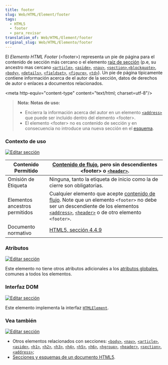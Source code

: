 ```yaml
---
title: footer
slug: Web/HTML/Element/footer
tags:
  - HTML5
  - footer
  - para_revisar
translation_of: Web/HTML/Element/footer
original_slug: Web/HTML/Elemento/footer
---
```

El _Elemento_ _HTML Footer_ (\<footer>) representa un pie de página para el contenido de sección más cercano o el elemento [raíz de sección](/en/Sections_and_Outlines_of_an_HTML5_document#sectioning_root) (p.e, su ancestro mas cercano [`<article>`](/es/HTML/Element/article), [`<aside>`](/es/HTML/Element/aside), [`<nav>`](/es/HTML/Element/nav), [`<section>`](/es/HTML/Element/section),[`<blockquote>`](/es/HTML/Element/blockquote), [`<body>`](/es/HTML/Element/body), [`<details>`](/es/HTML/Element/details), [`<fieldset>`](/es/HTML/Element/fieldset), [`<figure>`](/es/HTML/Element/figure), [`<td>`](/es/HTML/Element/td)). Un pie de página típicamente contiene información acerca de el autor de la sección, datos de derechos de autor o enlaces a documentos relacionados.

\<meta http-equiv="content-type" content="text/html; charset=utf-8"/>

> **Nota:** **Notas de uso:**
>
> - Encierra la información acerca del autor en un elemento [`<address>`](/es/HTML/Element/address) que puede ser incluido dentro del elemento \<footer>.
> - El elemento \<footer> no es contenido de sección y en consecuencia no introduce una nueva sección en el [esquema](/en/Sections_and_Outlines_of_an_HTML5_document).

### Contexto de uso

[![Editar sección](/skins/common/icons/icon-trans.gif)](/es/HTML/Elemento/footer# "Editar sección")

| Contenido Permitido            | [Contenido de flujo](/en/HTML/Content_categories#flow_content), pero sin descendientes \<footer> o [`<header>`](/es/HTML/Element/header).                                                                                                                                                |
| ------------------------------ | ---------------------------------------------------------------------------------------------------------------------------------------------------------------------------------------------------------------------------------------------------------------------------------------- |
| Omisión de Etiqueta            | Ninguna, tanto la etiqueta de inicio como la de cierre son obligatorias.                                                                                                                                                                                                                 |
| Elementos ancestros permitidos | Cualquier elemento que acepte [contenido de flujo](/en/HTML/Content_categories#flow_content). Note que un elemento `<footer>` no debe ser un descendiente de los elementos [`<address>`](/es/HTML/Element/address), [`<header>`](/es/HTML/Element/header) o de otro elemento `<footer>`. |
| Documento normativo            | [HTML5, sección 4.4.9](http://www.whatwg.org/specs/web-apps/current-work/multipage/sections.html#the-footer-element)                                                                                                                                                                     |

### Atributos

[![Editar sección](/skins/common/icons/icon-trans.gif)](/es/HTML/Elemento/footer# "Editar sección")

Este elemento no tiene otros atributos adicionales a los [atributos globales](/en/HTML/global_attributes), comunes a todos los elementos.

### Interfaz DOM

[![Editar sección](/skins/common/icons/icon-trans.gif)](/es/HTML/Elemento/footer# "Editar sección")

Este elemento implementa la interfaz [`HTMLElement`](/en/DOM/element).

### Vea también

[![Editar sección](/skins/common/icons/icon-trans.gif)](/es/HTML/Elemento/footer# "Editar sección")

- Otros elementos relacionados con secciones: [`<body>`](/es/HTML/Element/body), [`<nav>`](/es/HTML/Element/nav), [`<article>`](/es/HTML/Element/article), [`<aside>`](/es/HTML/Element/aside), [`<h1>`](/es/HTML/Element/h1), [`<h2>`](/es/HTML/Element/h2), [`<h3>`](/es/HTML/Element/h3), [`<h4>`](/es/HTML/Element/h4), [`<h5>`](/es/HTML/Element/h5), [`<h6>`](/es/HTML/Element/h6), [`<hgroup>`](/es/HTML/Element/hgroup), [`<header>`](/es/HTML/Element/header), [`<section>`](/es/HTML/Element/section), [`<address>`](/es/HTML/Element/address);
- [Secciones y esquemas de un documento HTML5](/en/Sections_and_Outlines_of_an_HTML5_document).
